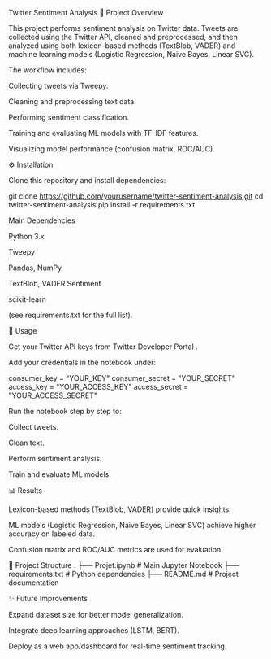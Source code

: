 Twitter Sentiment Analysis
📌 Project Overview

This project performs sentiment analysis on Twitter data. Tweets are collected using the Twitter API, cleaned and preprocessed, and then analyzed using both lexicon-based methods (TextBlob, VADER) and machine learning models (Logistic Regression, Naive Bayes, Linear SVC).

The workflow includes:

Collecting tweets via Tweepy.

Cleaning and preprocessing text data.

Performing sentiment classification.

Training and evaluating ML models with TF-IDF features.

Visualizing model performance (confusion matrix, ROC/AUC).

⚙️ Installation

Clone this repository and install dependencies:

git clone https://github.com/yourusername/twitter-sentiment-analysis.git
cd twitter-sentiment-analysis
pip install -r requirements.txt

Main Dependencies

Python 3.x

Tweepy

Pandas, NumPy

TextBlob, VADER Sentiment

scikit-learn

(see requirements.txt for the full list).

🚀 Usage

Get your Twitter API keys from Twitter Developer Portal
.

Add your credentials in the notebook under:

consumer_key = "YOUR_KEY"
consumer_secret = "YOUR_SECRET"
access_key = "YOUR_ACCESS_KEY"
access_secret = "YOUR_ACCESS_SECRET"


Run the notebook step by step to:

Collect tweets.

Clean text.

Perform sentiment analysis.

Train and evaluate ML models.

📊 Results

Lexicon-based methods (TextBlob, VADER) provide quick insights.

ML models (Logistic Regression, Naive Bayes, Linear SVC) achieve higher accuracy on labeled data.

Confusion matrix and ROC/AUC metrics are used for evaluation.

📂 Project Structure
.
├── Projet.ipynb         # Main Jupyter Notebook
├── requirements.txt     # Python dependencies
├── README.md            # Project documentation

✨ Future Improvements

Expand dataset size for better model generalization.

Integrate deep learning approaches (LSTM, BERT).

Deploy as a web app/dashboard for real-time sentiment tracking.

